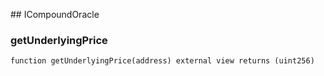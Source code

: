 ﻿﻿## ICompoundOracle


### getUnderlyingPrice

```solidity
function getUnderlyingPrice(address) external view returns (uint256)
```







